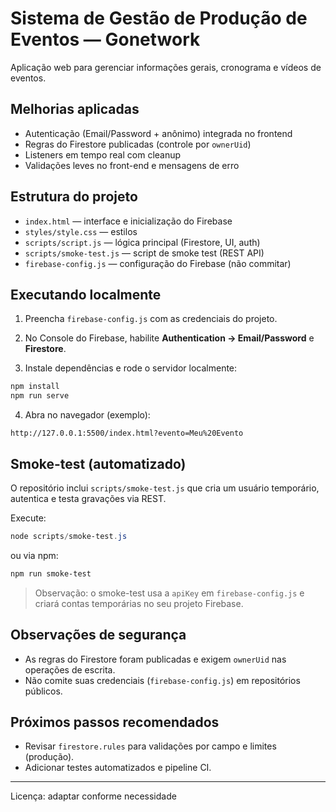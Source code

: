 # Sistema de Gestão de Produção de Eventos — Gonetwork

Aplicação web para gerenciar informações gerais, cronograma e vídeos de eventos.

## Melhorias aplicadas

- Autenticação (Email/Password + anônimo) integrada no frontend
- Regras do Firestore publicadas (controle por `ownerUid`)
- Listeners em tempo real com cleanup
- Validações leves no front-end e mensagens de erro

## Estrutura do projeto

- `index.html` — interface e inicialização do Firebase
- `styles/style.css` — estilos
- `scripts/script.js` — lógica principal (Firestore, UI, auth)
- `scripts/smoke-test.js` — script de smoke test (REST API)
- `firebase-config.js` — configuração do Firebase (não commitar)

## Executando localmente

1. Preencha `firebase-config.js` com as credenciais do projeto.

2. No Console do Firebase, habilite **Authentication → Email/Password** e **Firestore**.

3. Instale dependências e rode o servidor localmente:

```powershell
npm install
npm run serve
```

4. Abra no navegador (exemplo):

```http
http://127.0.0.1:5500/index.html?evento=Meu%20Evento
```

## Smoke-test (automatizado)

O repositório inclui `scripts/smoke-test.js` que cria um usuário temporário, autentica e testa gravações via REST.

Execute:

```powershell
node scripts/smoke-test.js
```

ou via npm:

```powershell
npm run smoke-test
```

> Observação: o smoke-test usa a `apiKey` em `firebase-config.js` e criará contas temporárias no seu projeto Firebase.

## Observações de segurança

- As regras do Firestore foram publicadas e exigem `ownerUid` nas operações de escrita.
- Não comite suas credenciais (`firebase-config.js`) em repositórios públicos.

## Próximos passos recomendados

- Revisar `firestore.rules` para validações por campo e limites (produção).
- Adicionar testes automatizados e pipeline CI.

---

Licença: adaptar conforme necessidade
